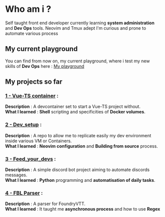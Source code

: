 # Who am i ?
Self taught front end developer currently learning **system administration** and **Dev Ops** tools.
Neovim and Tmux adept
I'm curious and prone to automate various process

## My current playground
You can find from now on, my current playground, where i test my new skills of **Dev Ops** here : [My playground](https://github.com/devops-project-playground)

## My projects so far


### <u>1 - Vue-TS container</u> :
**Description** : A devcontainer set to start a Vue-TS project without. <br>
**What I learned** : **Shell** scripting and specificities of **Docker volumes**.


### <u>2 - Dev_setup</u> :
**Description** : A repo to allow me to replicate easily my dev environment inside various VM or Containers.<br>
**What I learned** : **Neovim configuration** and **Building from source** process.


### <u>3 - Feed_your_devs</u> :
**Description** : A simple discord bot project aiming to automate discords messages.<br>
**What I learned** : **Python** programming and **automatisation of daily tasks**.


### <u>4 - FBL Parser</u> :
**Description** : A parser for FoundryVTT.<br>
**What I learned** : It taught me **asynchronous process** and how to use **Regex**
